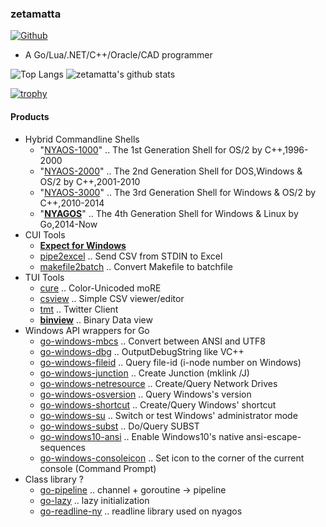 ### zetamatta

[![Github](https://img.shields.io/github/followers/zetamatta?label=Follow&style=social)](https://github.com/zetamatta)

- A Go/Lua/.NET/C++/Oracle/CAD programmer

![Top Langs](https://github-readme-stats.vercel.app/api/top-langs/?username=zetamatta&hide=html)
![zetamatta's github stats](https://github-readme-stats.vercel.app/api?username=zetamatta&show_icons=true&count_private=true&line_height=40)

[![trophy](https://github-profile-trophy.vercel.app/?username=zetamatta&column=7)](https://github.com/zetamatta/github-profile-trophy)

#### Products

- Hybrid Commandline Shells
    - "[NYAOS-1000](https://github.com/zetamatta/nyaos1000)" .. The 1st Generation Shell for OS/2 by C++,1996-2000
    - "[NYAOS-2000](https://github.com/zetamatta/nyaos2000)" .. The 2nd Generation Shell for DOS,Windows &amp; OS/2 by C++,2001-2010
    - "[NYAOS-3000](https://github.com/zetamatta/nyaos3000)" .. The 3rd Generation Shell for Windows &amp; OS/2 by C++,2010-2014
    - "[**NYAGOS**](https://github.com/zetamatta/nyagos/)" .. The 4th Generation Shell for Windows &amp; Linux by Go,2014-Now
- CUI Tools
    - [**Expect for Windows**](https://github.com/zetamatta/expect)
    - [pipe2excel](https://github.com/zetamatta/pipe2excel)
        .. Send CSV from STDIN to Excel
    - [makefile2batch](https://github.com/zetamatta/makefile2batch)
        .. Convert Makefile to batchfile
- TUI Tools
    - [cure](https://github.com/zetamatta/cure)
        .. Color-Unicoded moRE
    - [csview](https://github.com/zetamatta/csview)
        .. Simple CSV viewer/editor
    - [tmt](https://github.com/zetamatta/tmt)
        .. Twitter Client
    - [**binview**](https://github.com/zetamatta/binview)
        .. Binary Data view
- Windows API wrappers for Go
    - [go-windows-mbcs](https://github.com/zetamatta/go-windows-mbcs)
        .. Convert between ANSI and UTF8
    - [go-windows-dbg](https://github.com/zetamatta/go-windows-dbg)
        .. OutputDebugString like VC++
    - [go-windows-fileid](https://github.com/zetamatta/go-windows-fileid)
        .. Query file-id (i-node number on Windows)
    - [go-windows-junction](https://github.com/zetamatta/go-windows-junction)
        .. Create Junction (mklink /J)
    - [go-windows-netresource](https://github.com/zetamatta/go-windows-netresource)
        .. Create/Query Network Drives
    - [go-windows-osversion](https://github.com/zetamatta/go-windows-osversion)
        .. Query Windows's version
    - [go-windows-shortcut](https://github.com/zetamatta/go-windows-shortcut)
        .. Create/Query Windows' shortcut
    - [go-windows-su](https://github.com/zetamatta/go-windows-su)
        .. Switch or test Windows' administrator mode
    - [go-windows-subst](https://github.com/zetamatta/go-windows-subst)
        .. Do/Query SUBST
    - [go-windows10-ansi](https://github.com/zetamatta/go-windows10-ansi)
        .. Enable Windows10's native ansi-escape-sequences
    - [go-windows-consoleicon](https://github.com/zetamatta/go-windows-consoleicon)
        .. Set icon to the corner of the current console (Command Prompt)
- Class library ?
    - [go-pipeline](https://github.com/zetamatta/go-pipeline)
        .. channel + goroutine -> pipeline
    - [go-lazy](https://github.com/zetamatta/go-lazy)
        .. lazy initialization
    - [go-readline-ny](https://github.com/zetamatta/go-readline-ny)
        .. readline library used on nyagos
